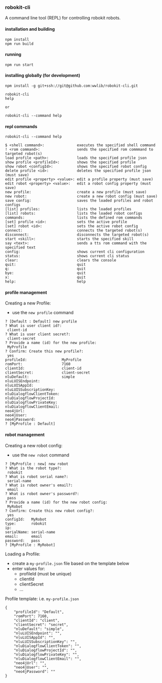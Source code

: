 ### robokit-cli

A command line tool (REPL) for controlling robokit robots.

#### installation and building

```
npm install
npm run build
```

#### running

`npm run start`

#### installing globally (for development)
```
npm install -g git+ssh://git@github.com:wwlib/robokit-cli.git

robokit-cli
help

or

robokit-cli --command help

```

#### repl commands

`robokit-cli --command help`

```
$ <shell command>:               executes the specified shell command
! <rom command>:                 sends the specified rom commmand to targeted robot(s)
load profile <path>:             loads the specified profile json
show profile <profileId>:        shows the specified profile
show robot <configId>:           shows the specified robot config
delete profile <id>:             deletes the specified profile json (must save)
edit profile <property> <value>: edit a profile property (must save)
edit robot <property> <value>:   edit a robot config property (must save)
new profile:                     create a new profile (must save)
new robot:                       create a new robot config (must save)
save config:                     saves the loaded profiles and robot configs
[list] profiles:                 lists the loaded profiles
[list] robots:                   lists the loaded robot configs
commands:                        lists the defined rom commands
[set] profile <id>:              sets the active profile
[set] robot <id>:                sets the active robot config
connect:                         connects the targeted robot(s)
disconnect:                      disconnects the targeted robot(s)
start <skill>:                   starts the specified skill
say <text>:                      sends a tts rom command with the specified text
config:                          shows current cli configuration
status:                          shows current cli status
clear:                           clears the console
quit:                            quit
q:                               quit
bye:                             quit
x:                               quit
help:                            help
```


#### profile management
Creating a new Profile:
- use the `new profile` command
```
? [Default : Default] new profile
? What is user client id?:
 client-id
? What is user client secret?:
 client-secret
? Provide a name (id) for the new profile:
 MyProfile
? Confirm: Create this new profile?:
 yes
profileId:                MyProfile
romPort:                  7160
clientId:                 client-id
clientSecret:             client-secret
nluDefault:               simple
nluLUISEndpoint:          
nluLUISAppId:             
nluLUISSubscriptionKey:   
nluDialogflowClientToken: 
nluDialogflowProjectId:   
nluDialogflowPrivateKey:  
nluDialogflowClientEmail: 
neo4jUrl:                 
neo4jUser:                
neo4jPassword:            
? [MyProfile : Default] 
```

#### robot management
Creating a new robot config:
- use the `new robot` command
```
? [MyProfile : new] new robot
? What is the robot type?:
 robokit
? What is robot serial name?:
 serial-name
? What is robot owner's email?:
 email
? What is robot owner's password?:
 pass
? Provide a name (id) for the new robot config:
 MyRobot
? Confirm: Create this new robot config?:
 yes
configId:   MyRobot
type:       robokit
ip:         
serialName: serial-name
email:      email
password:   pass
? [MyProfile : MyRobot] 
```

Loading a Profile:
- create a `my-profile.json` file based on the template below
- enter values for:
  - profileId (must be  unique)
  - clientId
  - clientSecret
  - ...


Profile template: i.e. `my-profile.json`
```
{
    "profileId": "Default",
    "romPort": 7160,
    "clientId": "client",
    "clientSecret": "secret",
    "nluDefault": "simple",
    "nluLUISEndpoint": "",
    "nluLUISAppId": "",
    "nluLUISSubscriptionKey": "",
    "nluDialogflowClientToken": "",
    "nluDialogflowProjectId": "",
    "nluDialogflowPrivateKey": "",
    "nluDialogflowClientEmail": "",
    "neo4jUrl": "",
    "neo4jUser": "",
    "neo4jPassword": ""
}
```
